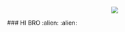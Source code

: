 <p align="center">
  <img src="https://github.com/dashdancing/dashdancing/blob/main/assets/monoplazaf1.png">
</p>
 ### HI BRO :alien: :alien:
